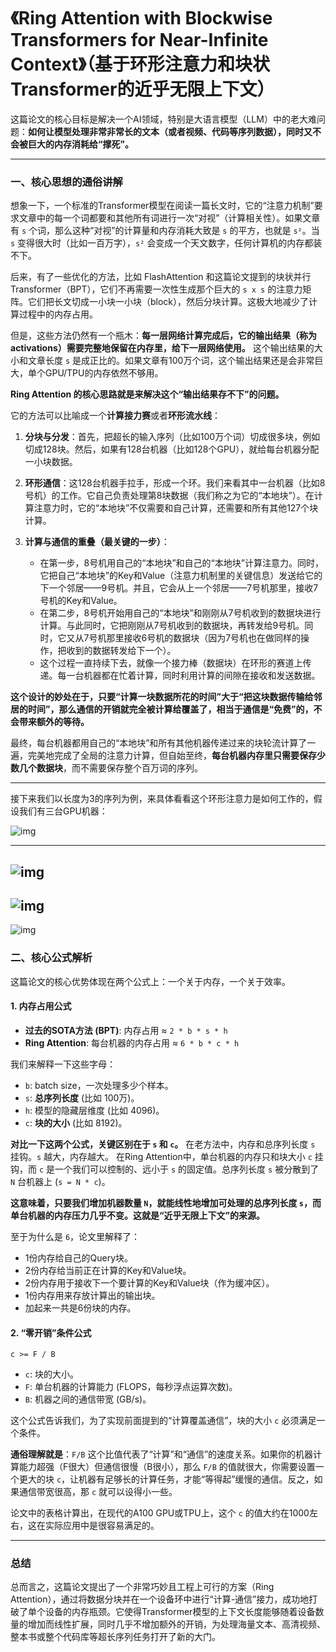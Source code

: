# 《Ring Attention with Blockwise Transformers for Near-Infinite Context》（基于环形注意力和块状Transformer的近乎无限上下文）

这篇论文的核心目标是解决一个AI领域，特别是大语言模型（LLM）中的老大难问题：**如何让模型处理非常非常长的文本（或者视频、代码等序列数据），同时又不会被巨大的内存消耗给“撑死”。**

---

### 一、核心思想的通俗讲解

想象一下，一个标准的Transformer模型在阅读一篇长文时，它的“注意力机制”要求文章中的每一个词都要和其他所有词进行一次“对视”（计算相关性）。如果文章有 `s` 个词，那么这种“对视”的计算量和内存消耗大致是 `s` 的平方，也就是 `s²`。当 `s` 变得很大时（比如一百万字），`s²` 会变成一个天文数字，任何计算机的内存都装不下。

后来，有了一些优化的方法，比如 FlashAttention 和这篇论文提到的块状并行Transformer（BPT），它们不再需要一次性生成那个巨大的 `s x s` 的注意力矩阵。它们把长文切成一小块一小块（block），然后分块计算。这极大地减少了计算过程中的内存占用。

但是，这些方法仍然有一个瓶木：**每一层网络计算完成后，它的输出结果（称为activations）需要完整地保留在内存里，给下一层网络使用。** 这个输出结果的大小和文章长度 `s` 是成正比的。如果文章有100万个词，这个输出结果还是会非常巨大，单个GPU/TPU的内存依然不够用。

**Ring Attention 的核心思路就是来解决这个“输出结果存不下”的问题。**

它的方法可以比喻成一个**计算接力赛**或者**环形流水线**：

1.  **分块与分发**：首先，把超长的输入序列（比如100万个词）切成很多块，例如切成128块。然后，如果有128台机器（比如128个GPU），就给每台机器分配一小块数据。

2.  **环形通信**：这128台机器手拉手，形成一个环。我们来看其中一台机器（比如8号机）的工作。它自己负责处理第8块数据（我们称之为它的“本地块”）。在计算注意力时，它的“本地块”不仅需要和自己计算，还需要和所有其他127个块计算。

3.  **计算与通信的重叠（最关键的一步）**：
    *   在第一步，8号机用自己的“本地块”和自己的“本地块”计算注意力。同时，它把自己“本地块”的Key和Value（注意力机制里的关键信息）发送给它的下一个邻居——9号机。并且，它会从上一个邻居——7号机那里，接收7号机的Key和Value。
    *   在第二步，8号机开始用自己的“本地块”和刚刚从7号机收到的数据块进行计算。与此同时，它把刚刚从7号机收到的数据块，再转发给9号机。同时，它又从7号机那里接收6号机的数据块（因为7号机也在做同样的操作，把收到的数据转发给下一个）。
    *   这个过程一直持续下去，就像一个接力棒（数据块）在环形的赛道上传递。每一台机器都在忙着计算，同时利用计算的间隙在接收和发送数据。

**这个设计的妙处在于，只要“计算一块数据所花的时间”大于“把这块数据传输给邻居的时间”，那么通信的开销就完全被计算给覆盖了，相当于通信是“免费”的，不会带来额外的等待。**

最终，每台机器都用自己的“本地块”和所有其他机器传递过来的块轮流计算了一遍，完美地完成了全局的注意力计算，但自始至终，**每台机器内存里只需要保存少数几个数据块**，而不需要保存整个百万词的序列。

---

接下来我们以长度为3的序列为例，来具体看看这个环形注意力是如何工作的，假设我们有三台GPU机器：

![img](https://github.com/monster119120/Industrial_LLM_tutorial/raw/main/2_training/infra/ring_attn/ring_attn_pic0.png)

---
![img](https://github.com/monster119120/Industrial_LLM_tutorial/raw/main/2_training/infra/ring_attn/ring_attn_pic1.png)
---
![img](https://github.com/monster119120/Industrial_LLM_tutorial/raw/main/2_training/infra/ring_attn/ring_attn_pic2.png)
---
![img](https://github.com/monster119120/Industrial_LLM_tutorial/raw/main/2_training/infra/ring_attn/ring_attn_pic3.png)

### 二、核心公式解析

这篇论文的核心优势体现在两个公式上：一个关于内存，一个关于效率。

#### 1. 内存占用公式

*   **过去的SOTA方法 (BPT)**: 内存占用 ≈ `2 * b * s * h`
*   **Ring Attention**: 每台机器的内存占用 ≈ `6 * b * c * h`

我们来解释一下这些字母：
*   `b`: batch size，一次处理多少个样本。
*   `s`: **总序列长度** (比如 100万)。
*   `h`: 模型的隐藏层维度 (比如 4096)。
*   `c`: **块的大小** (比如 8192)。

**对比一下这两个公式，关键区别在于 `s` 和 `c`。**
在老方法中，内存和总序列长度 `s` 挂钩。`s` 越大，内存越大。
在Ring Attention中，单台机器的内存只和块大小 `c` 挂钩，而 `c` 是一个我们可以控制的、远小于 `s` 的固定值。总序列长度 `s` 被分散到了 `N` 台机器上 (`s = N * c`)。

**这意味着，只要我们增加机器数量 `N`，就能线性地增加可处理的总序列长度 `s`，而单台机器的内存压力几乎不变。这就是“近乎无限上下文”的来源。**

至于为什么是 `6`，论文里解释了：
*   1份内存给自己的Query块。
*   2份内存给当前正在计算的Key和Value块。
*   2份内存用于接收下一个要计算的Key和Value块（作为缓冲区）。
*   1份内存用来存放计算出的输出块。
*   加起来一共是6份块的内存。

#### 2. “零开销”条件公式

`c >= F / B`

*   `c`: 块的大小。
*   `F`: 单台机器的计算能力 (FLOPS，每秒浮点运算次数)。
*   `B`: 机器之间的通信带宽 (GB/s)。

这个公式告诉我们，为了实现前面提到的“计算覆盖通信”，块的大小 `c` 必须满足一个条件。

**通俗理解就是**：`F/B` 这个比值代表了“计算”和“通信”的速度关系。如果你的机器计算能力超强（F很大）但通信很慢（B很小），那么 `F/B` 的值就很大，你需要设置一个更大的块 `c`，让机器有足够长的计算任务，才能“等得起”缓慢的通信。反之，如果通信带宽很高，那 `c` 就可以设得小一些。

论文中的表格计算出，在现代的A100 GPU或TPU上，这个 `c` 的值大约在1000左右，这在实际应用中是很容易满足的。

---

### 总结

总而言之，这篇论文提出了一个非常巧妙且工程上可行的方案（Ring Attention），通过将数据分块并在一个设备环中进行“计算-通信”接力，成功地打破了单个设备的内存瓶颈。它使得Transformer模型的上下文长度能够随着设备数量的增加而线性扩展，同时几乎不增加额外的开销，为处理海量文本、高清视频、整本书或整个代码库等超长序列任务打开了新的大门。